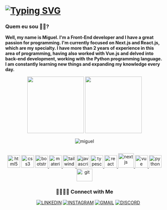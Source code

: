 # [![Typing SVG](https://readme-typing-svg.herokuapp.com/?color=3a86ff&size=35&center=true&vCenter=true&width=1000&lines=What'sup,+your+Welcome+to+my+github+;Dev+Front-End)](https://git.io/typing-svg)

### Quem eu sou 👦🏾?



<p>
  <strong>
    Well, my name is Miguel. I'm a Front-End developer and I have a great passion for programming. I'm currently focused on Next.js and React.js, which are my specialty. I have more than 2 years of experience in this area of ​​programming, having also worked with Vue.js and delved into back-end development, working with the Python programming language. I am constantly learning new things and expanding my knowledge every day.
  </strong>
</p>

<div style="display: inline_block" align="center ">
  <img height="180em" src="https://github-readme-stats.vercel.app/api?username=Miguel-ectil&show_icons=true&theme=tokyonight"/>
  <img left='2px' height="180em" src="https://github-readme-stats.vercel.app/api/top-langs/?username=Miguel-ectil&layout=compact&theme=tokyonight"/>
  <p><img align="center" src="https://github-readme-streak-stats.herokuapp.com/?user=Miguel-ectil&theme=radical" alt="miguel" /></p>
</div>

##

<div align="center">
  <img 
    alt="html5" 
    width="40"
    height='40'
    src="https://icongr.am/devicon/html5-original.svg?size=128&color=2e4de5" />
  <img 
    alt="css3" 
    width="40"
    height='40'
    src="https://icongr.am/devicon/css3-original.svg?size=128&color=2e4de5" />
  
  <a href="https://getbootstrap.com/docs/5.0/getting-started/introduction/"> 
    <img alt="bootstrap" width="40" height='40' src="https://icongr.am/devicon/bootstrap-plain.svg?size=128&color=6938f0" />
  </a>

  <a href="https://mui.com/material-ui/">
    <img alt="materialui" width="40" height='40' src="https://cdn.jsdelivr.net/gh/devicons/devicon/icons/materialui/materialui-original.svg" />
  </a>

  <a href="https://tailwindcss.com/">
    <img alt="tailwindcss" width="40" height='40' src="https://cdn.jsdelivr.net/gh/devicons/devicon/icons/tailwindcss/tailwindcss-plain.svg" />
  </a>

  <a>
    <img alt="javascript" width="40" height="40" src="https://icongr.am/devicon/javascript-original.svg?size=128&color=2e4de5" /> 
  </a>

  <a href="https://www.typescriptlang.org/">
    <img alt="typescript" width="40" height='40' src="https://icongr.am/devicon/typescript-plain.svg?size=128&color=2e4de5" />
  </a>

  <a href="https://react.dev/">
    <img alt="react" width="40" height='40'src="https://icongr.am/devicon/react-original.svg?size=128&color=2e4de5" />
  </a>

  <a href="https://nextjs.org/" target="_blank" rel="noreferrer"> 
    <img src="https://d2nir1j4sou8ez.cloudfront.net/wp-content/uploads/2021/12/nextjs-boilerplate-logo.png" alt="nextjs" width="50" height="46"/>
  </a>
  
  <a href="https://vuejs.org/">
    <img alt="vue" width="40" height='40' src="https://icongr.am/devicon/vuejs-original.svg?size=128&color=2e4de5" />
  </a>
  
  <a href="https://www.python.org/">
    <img alt="python"  width="40" height='40' src="https://icongr.am/devicon/python-original.svg?size=128&color=2e4de5" />
  </a>
  
  <a href="https://git-scm.com/">
    <img alt="git" width="50" height='40' src="https://icongr.am/devicon/git-original.svg?size=126&color=e44d26" />
  </a>
  <!-- <img 
    alt="visualstudio" 
    width="50"
    height='40'
    src="https://icongr.am/devicon/visualstudio-plain.svg?size=126&color=00adef" />
  <img 
    alt="ubuntu" 
    width="50"
    height='40'
    src="https://icongr.am/devicon/ubuntu-plain.svg?size=126&color=e44d26" /> -->

###
<h3>🫱🏼‍🫲🏾 Connect with Me</h3>

&nbsp; &nbsp; &nbsp;
  [![LINKEDIN](https://img.shields.io/badge/Linkedin-black?style=for-the-badge&logo=linkedin)](https://www.linkedin.com/in/miguel-ectil-a54063267)
  [![INSTAGRAM](https://img.shields.io/badge/Instagram-black?style=for-the-badge&logo=instagram)](https://www.instagram.com/ectil_miguel)
  [![GMAIL](https://img.shields.io/badge/Gmail-black?style=for-the-badge&logo=gmail)](mailto:ectilmiguelmiguelectil@gmail.com)
  [![DISCORD](https://img.shields.io/badge/Discord-black?style=for-the-badge&logo=discord)](https://discordapp.com/users/850006673815765083/850006673815765085)
</div>

